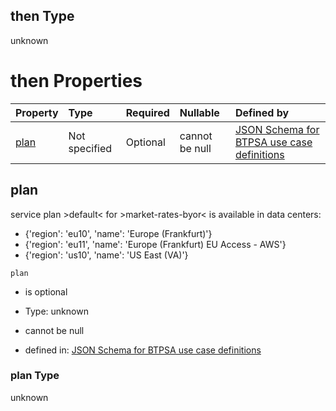 ## then Type

unknown

# then Properties

| Property      | Type          | Required | Nullable       | Defined by                                                                                                                                                                                                                                      |
| :------------ | :------------ | :------- | :------------- | :---------------------------------------------------------------------------------------------------------------------------------------------------------------------------------------------------------------------------------------------- |
| [plan](#plan) | Not specified | Optional | cannot be null | [JSON Schema for BTPSA use case definitions](btpsa-usecase-properties-services-items-allof-1-then-allof-60-then-allof-0-then-properties-plan.md "undefined#/properties/services/items/allOf/1/then/allOf/60/then/allOf/0/then/properties/plan") |

## plan

service plan >default< for >market-rates-byor< is available in data centers:

*   {'region': 'eu10', 'name': 'Europe (Frankfurt)'}
*   {'region': 'eu11', 'name': 'Europe (Frankfurt) EU Access - AWS'}
*   {'region': 'us10', 'name': 'US East (VA)'}

`plan`

*   is optional

*   Type: unknown

*   cannot be null

*   defined in: [JSON Schema for BTPSA use case definitions](btpsa-usecase-properties-services-items-allof-1-then-allof-60-then-allof-0-then-properties-plan.md "undefined#/properties/services/items/allOf/1/then/allOf/60/then/allOf/0/then/properties/plan")

### plan Type

unknown

